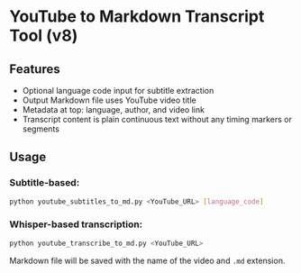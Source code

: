 # YouTube to Markdown Transcript Tool (v8)

## Features
- Optional language code input for subtitle extraction
- Output Markdown file uses YouTube video title
- Metadata at top: language, author, and video link
- Transcript content is plain continuous text without any timing markers or segments

## Usage

### Subtitle-based:
```bash
python youtube_subtitles_to_md.py <YouTube_URL> [language_code]
```

### Whisper-based transcription:
```bash
python youtube_transcribe_to_md.py <YouTube_URL>
```

Markdown file will be saved with the name of the video and `.md` extension.
